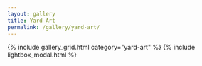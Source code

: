 ```yaml
---
layout: gallery
title: Yard Art
permalink: /gallery/yard-art/
---
```


{% include gallery_grid.html category="yard-art" %}
{% include lightbox_modal.html %}

